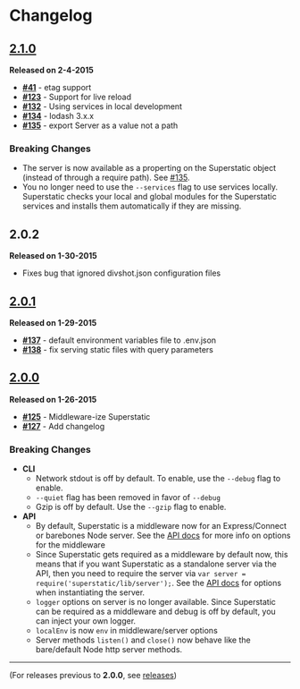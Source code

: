 # Changelog

## [2.1.0](https://github.com/divshot/superstatic/issues?q=is%3Aissue+milestone%3A2.1+is%3Aclosed)

**Released on 2-4-2015**

* **[#41](https://github.com/divshot/superstatic/issues/41)** - etag support
* **[#123](https://github.com/divshot/superstatic/issues/123)** - Support for live reload
* **[#132](https://github.com/divshot/superstatic/issues/132)** - Using services in local development
* **[#134](https://github.com/divshot/superstatic/issues/134)** - lodash 3.x.x
* **[#135](https://github.com/divshot/superstatic/issues/135)** - export Server as a value not a path

### Breaking Changes

* The server is now available as a properting on the Superstatic object (instead of through a require path). See [#135](https://github.com/divshot/superstatic/issues/135).
* You no longer need to use the `--services` flag to use services locally. Superstatic checks your local and global modules for the Superstatic services and installs them automatically if they are missing.

## 2.0.2

**Released on 1-30-2015**

* Fixes bug that ignored divshot.json configuration files

## [2.0.1](https://github.com/divshot/superstatic/issues?q=is%3Aissue+milestone%3A2.0.1+is%3Aclosed)

**Released on 1-29-2015**

* **[#137](https://github.com/divshot/superstatic/issues/137)** - default environment variables file to .env.json
* **[#138](https://github.com/divshot/superstatic/issues/138)** - fix serving static files with query parameters

## [2.0.0](https://github.com/divshot/superstatic/issues?q=is%3Aopen+is%3Aissue+milestone%3A2.0)

**Released on 1-26-2015**

* **[#125](https://github.com/divshot/superstatic/issues/127)** - Middleware-ize Superstatic
* **[#127](https://github.com/divshot/superstatic/issues/125)** - Add changelog

### Breaking Changes

* **CLI**
  * Network stdout is off by default. To enable, use the `--debug` flag to enable.
  * `--quiet` flag has been removed in favor of `--debug`
  * Gzip is off by default. Use the `--gzip` flag to enable.
* **API**
  * By default, Superstatic is a middleware now for an Express/Connect or barebones Node server. See the [API docs]() for more info on options for the middleware
  * Since Superstatic gets required as a middleware by default now, this means that if you want Superstatic as a standalone server via the API, then you need to require the server via `var server = require('superstatic/lib/server');`. See the [API docs]() for options when instantiating the server.
  * `logger` options on server is no longer available. Since Superstatic can be required as a middleware and debug is off by default, you can inject your own logger.
  * `localEnv` is now `env` in middleware/server options
  * Server methods `listen()` and `close()` now behave like the bare/default Node http server methods.


* * *

(For releases previous to **2.0.0**, see [releases](https://github.com/divshot/superstatic/releases))

